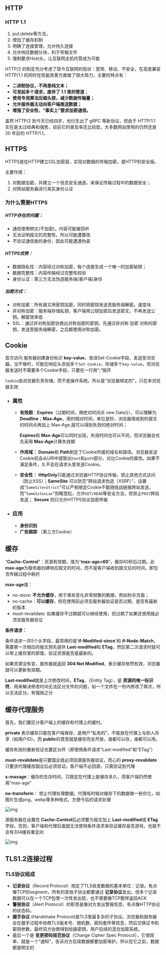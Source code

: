 

## HTTP

### HTTP 1.1

1. put,delete等方法，
2. 增加了缓存机制
3. 明确了连接管理，允许持久连接
4. 允许响应数据分块，利于传输文件
5. 强制要求Host头，让互联网主机托管成为可能



HTTP/2 的制定充分考虑了现今互联网的现状：宽带、移动、不安全，在高度兼容 HTTP/1.1 的同时在性能改善方面做了很大努力，主要的特点有：

- **二进制协议，不再是纯文本；**
- **可发起多个请求，废弃了 1.1 里的管道**；
- **使用专用算法压缩头部，减少数据传输量；**
- **允许服务器主动向客户端推送数据；**
- **增强了安全性，“事实上”要求加密通信。**

虽然 HTTP/2 到今天已经四岁，也衍生出了 gRPC 等新协议，但由于 HTTP/1.1 实在是太过经典和强势，目前它的普及率还比较低，大多数网站使用的仍然还是 20 年前的 HTTP/1.1。





























## HTTPS

HTTPS是在HTTP建立SSL加密层，实现对数据的传输加密，是HTTP的安全版。

主要作用：

1. 对数据加密，并建立一个信息安全通道，来保证传输过程中的数据安全；
2. 对网站服务器进行真实身份认证



### 为什么需要HTTPS

##### HTTP存在的问题：

- 通信使用明文(不加密)，内容可能被窃听
- 无法证明报文的完整性，所以可能遭篡改
- 不验证通信放的身份，因此可能遭遇伪装



##### HTTPS优势：

- 数据隐私性：内容经过对称加密，每个连接生成一个唯一的加密秘钥；
- 数据完整性：内容传输经过完整性校验
- 身份认证：第三方无法伪造服务端(客户端)身份

##### 加密方式：

- 对称加密：所有报文用密钥加密，同时把密钥发送至服务端解密。速度块
- 非对称加密：服务端存储私钥，客户端用公钥加密后发送密文，不再发送公钥。解密效率低
- SSL：通过非对称加密协商出对称加密的密钥。先通过非对称 加密 对称的密钥，发送至服务端解密，之后都使用对称加密。



## Cookie

首次访问 服务器创建身份标识  **key-value**，放进Set-Cookie字段，发送至浏览器。当不够时，可能在响应头添加多个`Set-Cookie`，存储多个`key-value`。但浏览器发送时不需要多个Cookie字段，只要在一行用“;”隔开

`Cookie`由浏览器负责存储，而不是操作系统。所以是“浏览器绑定的”，只在本浏览器生效

- ### **属性**

  - **有效期**：**Expires**（过期时间，用绝对时间点 new Date()），可以理解为 **Deadline**；**Max-Age**，用的相对时间，单位是秒，浏览器用收到的报文的时间点再加上 Max-Age,就可以得到失效的绝对时间；

    **Expires**和 **Max-Age**可以同时出现，失效时间也可以不同，但浏览器会优先采用 **Max-Age**计算失效期

  - **作用域：** **Domain**和 **Path**制定了Cookie所属的域名和路径。浏览器发送Cookie前会从URI中提取出`host`和`path`部分，对比Cookie的属性。如果不满足条件，久不会在请求头里发送Cookie。

  - **安全性：** **HttpOnly**只能通过浏览器HTTP协议传输，禁止其他方式访问（防止XSS）；**SameSite** 可以防范“跨站请求伪造（XSRF）”，设置成“`SameSite=Strict`”可以严格限定Cookie不能随挑战链接跨站发送，而"`SameSite=Lax`"则略宽松，允许`GET/HEAD`等安全方法，但禁止`POST`跨站发送； **Secure** 则只允许HTTPS协议加密传输

- ### 应用

  - **身份识别**
  - **广告跟踪** （第三方Cookie）

## 缓存

“**Cache-Control**”：资源有效期，值为“**max-age=60**”，缓存60秒后过期。此 **max-age**为服务器创建响应报文的时间，而不是客户端收到报文后的时间，即包含传输过程中耗时

**max-age**值：

- no-store: **不允许缓存**，用于某些变化非常频繁的数据，例如秒杀页面；
- no-cache：**可以缓存**，但在使用前必须去服务器验证是否过期，是否有最新的版本
- must-revalidate: 如果缓存不过期就可以继续使用，但过期了如果还想用就必须去服务器验证

**条件请求：**

​	条件请求一共5个头字段，最常用的是'**if-Modified-since**'和 **if-Node-Match**，需要第一次相应的报文预先提供 **Last-modified**和 **ETag**，然后第二次请求时就可以带上缓存里的原值，验证资源是否是最新的。

如果资源没有变，服务器就返回 **304 Not Modified**，表示缓存依然有效，浏览器就可以更新有效期。

**Last-modified**就是上次修改时间，**ETag**，（Entity Tag），是 **资源的唯一标识符**，用来解决修改时间无法区分文件的问题，如一个文件在一秒内修改了两次，所以无法区分。有强弱之分



## 缓存代理服务

首先，我们要区分客户端上的缓存和代理上的缓村。

**private** 表示缓存只能在客户端保存，是用户“私有的”，不能放在代理上与别人共享（如用户ID）。而 **public**的意思就是缓存完全开放，谁都可以存，谁都可以用。

缓存失效的重新验证也要区分开（即使用条件请求“Last-modified"和”ETag“）

​	**must-revalidate**是只要国企就必须回源服务器验证，而心的 **proxy-revalidate**只要求代理缓存国企后必须验证。客户端不必回源，只需验证到代理

**s-maxage**：缓存的生存时间，只限定在代理上能够存多久，而客户端仍然使用"max-age"

**no-transform**： 禁止代理处理数据。代理有时候对缓存下的数据做一些优化，如图片生成png，webp等多种格式，方便今后的请求处理



![img](https://static001.geekbang.org/resource/image/09/35/09266657fa61d0d1a720ae3360fe9535.png)



源服务器在设置完 **Cache-Control**后必须要为报文加上 **Last-modified**或 **ETag**字段，否则，客户端和代理后面就无法使用条件请求来验证缓存是否游戏，也就不会有304缓存重定向

![img](https://static001.geekbang.org/resource/image/47/92/47c1a69c800439e478c7a4ed40b8b992.png)





## TLS1.2连接过程

### TLS协议组成

- **记录协议**（Record Protocol）规定了TLS收发数据的基本单位：记录。有点像TCP的segment，所有的其他子协议都要通过 **记录协议**发出。但多个记录数据可以在一个TCP包里一次性发出怒，也不需要像TCP那样返回ACK
- **警报协议**（Alert Protocol）的职责是像对方发出警报信息，有点像HTTP协议的状态码。
- **握手协议** (Handshake Protocol)是TLS里最复杂的子协议。浏览器和服务器会在握手过程中协商TLS版本号、随机数、密码套件等信息，然后交换证书和密钥参数，最终双方协商得到绘画密钥，用户后续的混合加密系统。
- 最后一个是 **变更密码规范协议**（Change Cipher Spec Protocol），它很简单，就是一个“通知”，告诉对方后续数据都要加密保护。所以在它之前，数据都是明文的








